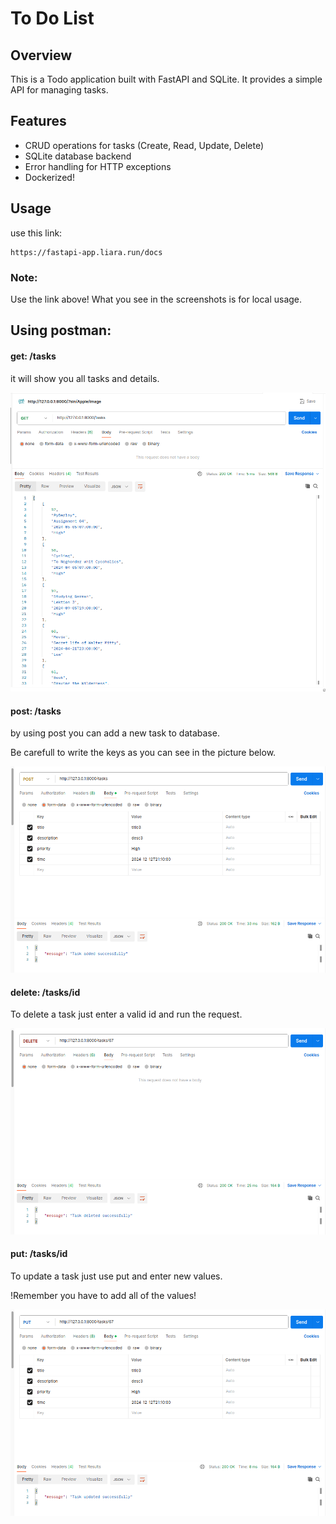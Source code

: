 
# To Do List 

## Overview
This is a Todo application built with FastAPI and SQLite. It provides a simple API for managing tasks.

## Features
- CRUD operations for tasks (Create, Read, Update, Delete)
- SQLite database backend
- Error handling for HTTP exceptions
- Dockerized!

## Usage
use this link:
```
https://fastapi-app.liara.run/docs
```

### Note:
Use the link above! What you see in the screenshots is for local usage.


## Using postman:

#### get: /tasks
it will show you all tasks and details.

![Screen Shot](screenshots/Screenshot-get.png)

#### post: /tasks
by using post you can add a new task to database.

Be carefull to write the keys as you can see in the picture below.

![Screen Shot](screenshots/Screenshot-post.png)

#### delete: /tasks/id

To delete a task just enter a valid id and run the request.

![Screen Shot](screenshots/Screenshot-delete.png)

#### put: /tasks/id

To update a task just use put and enter new values.

!Remember you have to add all of the values!

![Screen Shot](screenshots/Screenshot-put.png)
